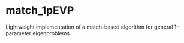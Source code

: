 # match_1pEVP
Lightweight implementation of a match-based algorithm for general 1-parameter eigenproblems
